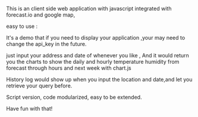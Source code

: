 This is an client side web application with javascript integrated with forecast.io and google map,

easy to use : 

It's a demo that if you need to display your application ,your may need to change the api_key in the future.

just input your address and date of whenever you like ,
And it would return you the charts to show the daily and hourly temperature humidity  from forecast through hours and next week with chart.js

History log would show up when you input the location and date,and let you retrieve your query before.

Script version, code modularized, easy to be extended.

Have fun with that!


 